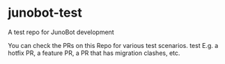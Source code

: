 # junobot-test

A test repo for JunoBot development

You can check the PRs on this Repo for various test scenarios.
test
E.g. a hotfix PR, a feature PR, a PR that has migration clashes, etc.

